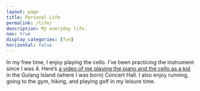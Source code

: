 ```yaml
---
layout: page
title: Personal Life
permalink: /life/
description: My everyday life.
nav: true
display_categories: [fun]
horizontal: false
---
```


In my free time, I enjoy playing the cello. I’ve been practicing the instrument since I was 4. Here’s <a href="https://drive.google.com/file/d/1vqRwfVcFuo3Z_WD9sTbNogYsBFVI6j3f/view?usp=sharing">a video of me playing the piano and the cello as a kid</a> in the Gulang Island (where I was born) Concert Hall. I also enjoy running, going to the gym, hiking, and playing golf in my leisure time.
